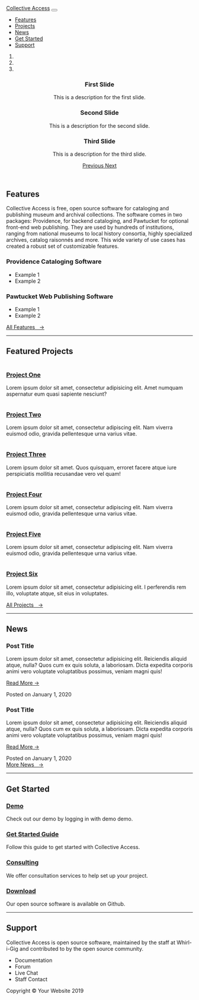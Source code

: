 <!DOCTYPE html>
<html lang="en">
<head>
  <meta charset="utf-8">
  <meta name="viewport" content="width=device-width, initial-scale=1, shrink-to-fit=no">
  <meta name="description" content="">
  <meta name="author" content="">
  <title>Collective Access</title>
  <link href="vendor/bootstrap/css/bootstrap.min.css" rel="stylesheet">
  <link href="css/collectiveaccess.css" rel="stylesheet">
  <link href="https://fonts.googleapis.com/css?family=Lato:300,400,700|Public+Sans:300,400,700&display=swap" rel="stylesheet">
</head>
<body>
  <!-- Navigation -->
  <nav class="navbar fixed-top navbar-expand-lg fixed-top">
    <div class="container">
      <a class="navbar-brand" href="index.html">Collective Access</a>
      <button class="navbar-toggler navbar-toggler-right" type="button" data-toggle="collapse" data-target="#navbarResponsive" aria-controls="navbarResponsive" aria-expanded="false" aria-label="Toggle navigation">
        <span class="navbar-toggler-icon"></span>
      </button>
      <div class="collapse navbar-collapse" id="navbarResponsive">
        <ul class="navbar-nav ml-auto">
          <li class="nav-item pl-2">
            <a class="nav-link" href="#features">Features</a>
          </li>
          <li class="nav-item pl-2">
            <a class="nav-link" href="#projects">Projects</a>
          </li>
          <li class="nav-item pl-2">
            <a class="nav-link" href="#news">News</a>
          </li>
          <li class="nav-item pl-2">
            <a class="nav-link" href="#getstarted">Get Started</a>
          </li>
          <li class="nav-item pl-2">
            <a class="nav-link" href="#support">Support</a>
          </li>
        </ul>
      </div>
    </div>
  </nav>
  <header>
    <div id="carouselExampleIndicators" class="carousel slide" data-ride="carousel">
      <ol class="carousel-indicators">
        <li data-target="#carouselExampleIndicators" data-slide-to="0" class="active"></li>
        <li data-target="#carouselExampleIndicators" data-slide-to="1"></li>
        <li data-target="#carouselExampleIndicators" data-slide-to="2"></li>
      </ol>
      <div class="carousel-inner" role="listbox">
        <!-- Slide One - Set the background image for this slide in the line below -->
        <div class="carousel-item active" style="background-image: url('http://placehold.it/1900x1080')">
          <div class="carousel-caption d-none d-md-block">
            <h3>First Slide</h3>
            <p>This is a description for the first slide.</p>
          </div>
        </div>
        <!-- Slide Two - Set the background image for this slide in the line below -->
        <div class="carousel-item" style="background-image: url('http://placehold.it/1900x1080')">
          <div class="carousel-caption d-none d-md-block">
            <h3>Second Slide</h3>
            <p>This is a description for the second slide.</p>
          </div>
        </div>
        <!-- Slide Three - Set the background image for this slide in the line below -->
        <div class="carousel-item" style="background-image: url('http://placehold.it/1900x1080')">
          <div class="carousel-caption d-none d-md-block">
            <h3>Third Slide</h3>
            <p>This is a description for the third slide.</p>
          </div>
        </div>
      </div>
      <a class="carousel-control-prev" href="#carouselExampleIndicators" role="button" data-slide="prev">
        <span class="carousel-control-prev-icon" aria-hidden="true"></span>
        <span class="sr-only">Previous</span>
      </a>
      <a class="carousel-control-next" href="#carouselExampleIndicators" role="button" data-slide="next">
        <span class="carousel-control-next-icon" aria-hidden="true"></span>
        <span class="sr-only">Next</span>
      </a>
    </div>
  </header>

  <div class="container">
    <div id="features" class="pt-3"></div>
    <h2 class=" mx-n3 mt-3 pb-3">Features</h2>
    <div class="row">
    <div class="col-lg-12">
      <p>Collective Access is free, open source software for cataloging and publishing museum and archival collections. The software comes in two packages:
        Providence, for backend cataloging, and Pawtucket for optional front-end web publishing. They are used by hundreds of institutions, ranging from
        national museums to local history consortia, highly specialized archives, catalog raisonnés and more. This wide variety of use cases has created a robust
        set of customizable features.</p>
    </div>
    <div class="col-md-6 mt-2 mb-4">
        <h3>Providence Cataloging Software</h3>
          <ul>
            <li>Example 1</li>
            <li>Example 2</li>
          </ul>
      </div>
      <div class="col-md-6 mt-2 mb-4">
        <h3>Pawtucket Web Publishing Software</h3>
          <ul>
            <li>Example 1</li>
            <li>Example 2</li>
          </ul>
      </div>
      <div class="col-md-12 pt-3 pb-3">
        <a class="btn btn-primary btn-block mx-auto" href="#">All Features &nbsp; &rarr;</a>
      </div>
    </div>
    <hr id="projects">
    <h2 class="mt-6 pt-3" >Featured Projects</h2>
    <div class="row">
      <div class="col-lg-4 col-sm-6 portfolio-item">
        <div class="card h-80">
          <a href="#"><img class="card-img-top" src="http://placehold.it/700x400" alt=""></a>
          <div class="card-body">
            <h3 class="card-title">
              <a href="#">Project One</a>
            </h3>
            <p class="card-text">Lorem ipsum dolor sit amet, consectetur adipisicing elit. Amet numquam aspernatur eum quasi sapiente nesciunt?</p>
          </div>
        </div>
      </div>
      <div class="col-lg-4 col-sm-6 portfolio-item">
        <div class="card h-80">
          <a href="#"><img class="card-img-top" src="http://placehold.it/700x400" alt=""></a>
          <div class="card-body">
            <h3 class="card-title">
              <a href="#">Project Two</a>
            </h3>
            <p class="card-text">Lorem ipsum dolor sit amet, consectetur adipiscing elit. Nam viverra euismod odio, gravida pellentesque urna varius vitae.</p>
          </div>
        </div>
      </div>
      <div class="col-lg-4 col-sm-6 portfolio-item">
        <div class="card h-80">
          <a href="#"><img class="card-img-top" src="http://placehold.it/700x400" alt=""></a>
          <div class="card-body">
            <h3 class="card-title">
              <a href="#">Project Three</a>
            </h3>
            <p class="card-text">Lorem ipsum dolor sit amet. Quos quisquam, erroret facere atque iure perspiciatis mollitia recusandae vero vel quam!</p>
          </div>
        </div>
      </div>
      <div class="col-lg-4 col-sm-6 portfolio-item">
        <div class="card h-80">
          <a href="#"><img class="card-img-top" src="http://placehold.it/700x400" alt=""></a>
          <div class="card-body">
            <h3 class="card-title">
              <a href="#">Project Four</a>
            </h3>
            <p class="card-text">Lorem ipsum dolor sit amet, consectetur adipiscing elit. Nam viverra euismod odio, gravida pellentesque urna varius vitae.</p>
          </div>
        </div>
      </div>
      <div class="col-lg-4 col-sm-6 portfolio-item">
        <div class="card h-80">
          <a href="#"><img class="card-img-top" src="http://placehold.it/700x400" alt=""></a>
          <div class="card-body">
            <h3 class="card-title">
              <a href="#">Project Five</a>
            </h3>
            <p class="card-text">Lorem ipsum dolor sit amet, consectetur adipiscing elit. Nam viverra euismod odio, gravida pellentesque urna varius vitae.</p>
          </div>
        </div>
      </div>
      <div class="col-lg-4 col-sm-6 portfolio-item">
        <div class="card h-80">
          <a href="#"><img class="card-img-top" src="http://placehold.it/700x400" alt=""></a>
          <div class="card-body">
            <h3 class="card-title">
              <a href="#">Project Six</a>
            </h3>
            <p class="card-text">Lorem ipsum dolor sit amet, consectetur adipisicing elit. I perferendis rem illo, voluptate atque, sit eius in voluptates.</p>
          </div>
        </div>
      </div>
      <div class="col-md-12 pt-3 pb-3">
        <a class="btn btn-primary btn-block mx-auto" href="#">All Projects &nbsp; &rarr;</a>
      </div>
    </div>
    <hr>
    <div class="row">
      <div class="col-lg-12">
        <h2 id="news">News</h2>
        <div class="card-body">
          <div class="row">
            <div class="col-lg-6">
              <h3 class="card-title">Post Title</h3>
              <p class="card-text">Lorem ipsum dolor sit amet, consectetur adipisicing elit. Reiciendis aliquid atque, nulla? Quos cum ex quis soluta, a laboriosam. Dicta expedita corporis animi vero voluptate voluptatibus possimus, veniam magni quis!
              <div><a href="#" class="btn btn-primary">Read More &rarr;</a></div></p>
              <div class="card-footer text-muted pt-2">Posted on January 1, 2020
              </div>
            </div>
            <div class="col-lg-6">
              <h3 class="card-title">Post Title</h3>
              <p class="card-text">Lorem ipsum dolor sit amet, consectetur adipisicing elit. Reiciendis aliquid atque, nulla? Quos cum ex quis soluta, a laboriosam. Dicta expedita corporis animi vero voluptate voluptatibus possimus, veniam magni quis!
              <div><a href="#" class="btn btn-primary">Read More &rarr;</a></div></p>
              <div class="card-footer text-muted pt-2">Posted on January 1, 2020
              </div>
            </div>
          </div>
        </div>
      </div>
      <div class="col-md-12 align-self-end pt-3 pb-3">
        <a class="btn btn-primary btn-block mx-auto" href="#">More News &nbsp; &rarr;</a>
      </div>
    </div>
    <hr>
    <div class="row mb-4">
      <div class="col-md-12">
        <h2 id="getstarted">Get Started</h2>
      </div>
      <div class="col-md-3">
        <h3><a href="#">Demo</a></h3>
        <p>Check out our demo by logging in with demo demo.</p>
      </div>
      <div class="col-md-3">
        <h3><a href="#">Get Started Guide</a></h3>
        <p>Follow this guide to get started with Collective Access.</p>
      </div>
      <div class="col-md-3">
        <h3><a href="#">Consulting</a></h3>
        <p>We offer consultation services to help set up your project.</p>
      </div>
      <div class="col-md-3">
        <h3><a href="#">Download</a></h3>
        <p>Our open source software is available on Github.</p>
      </div>
    </div>
  <hr>
  <div class="row mb-4">
    <div class="col-md-12">
      <h2 id="support">Support</h2>
    </div>
    <div class="col-md-8">
      <p>Collective Access is open source software, maintained by the staff at Whirl-i-Gig and contributed to by the open source community. </p>
    </div>
    <div class="col-md-4">
      <ul>
        <li>Documentation</li>
        <li>Forum</li>
        <li>Live Chat</li>
        <li>Staff Contact</li>
      </ul>
    </div>
  </div>
</div>
</div>
  <!-- /.container -->

  <!-- Footer -->
  <footer class="py-5 bg-dark">
    <div class="container">
      <p class="m-0 text-center text-white">Copyright &copy; Your Website 2019</p>
    </div>
    <!-- /.container -->
  </footer>

  <!-- Bootstrap core JavaScript -->
  <script src="vendor/jquery/jquery.min.js"></script>
  <script src="vendor/bootstrap/js/bootstrap.bundle.min.js"></script>

</body>

</html>
